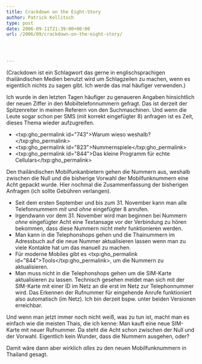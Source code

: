 ```yaml
---
title: Crackdown on the Eight-Story
author: Patrick Kollitsch
type: post
date: 2006-09-11T21:39:00+00:00
url: /2006/09/crackdown-on-the-eight-story/




---
```

(Crackdown ist ein Schlagwort das gerne in englischsprachigen thailändischen Medien benutzt wird um Schlagzeilen zu machen, wenn es eigentlich nichts zu sagen gibt. Ich werde das mal häufiger verwenden.)

Ich wurde in den letzten Tagen häufiger zu genaueren Angaben hinsichtlich der neuen Ziffer in den Mobiltelefonnummern gefragt. Das ist derzeit der Spitzenreiter in meinen Referern von den Suchmaschinen. Und wenn die Leute sogar schon per SMS (mit korrekt eingefügter 8) anfragen ist es Zeit, dieses Thema wieder aufzugreifen. 

  * <txp:gho_permalink id="743">Warum wieso weshalb?</txp:gho_permalink>
  * <txp:gho_permalink id="823">Nummernspiele</txp:gho_permalink>
  * <txp:gho_permalink id="844">Das kleine Programm für echte Cellulars</txp:gho_permalink>

Den thailändischen Mobilfunkanbietern gehen die Nummern aus, weshalb zwischen die Null und die bisherige Vorwahl der Mobilfunknummern eine Acht gepackt wurde. Hier nochmal die Zusammenfassung der bisherigen Anfragen (ich sollte Gebühren verlangen).

  * Seit dem ersten September und bis zum 31. November kann man alle Telefonnummern _mit_ und _ohne_ eingefügter 8 anrufen.
  * Irgendwann vor dem 31. November wird man beginnen bei Nummern _ohne_ eingefügter Acht eine Textansage vor der Verbindung zu hören bekommen, dass diese Nummern nicht mehr funktionieren werden.
  * Man kann in die Telephonshops gehen und die Thainummern im Adressbuch auf die neue Nummer aktualisieren lassen wenn man zu viele Kontakte hat um das manuell zu machen.
  * Für moderne Mobiles gibt es <txp:gho_permalink id="844">Tools</txp:gho_permalink>, um die Nummern zu aktualisieren.
  * Man muss nicht in die Telephonshops gehen um die SIM-Karte aktualisieren zu lassen. Technisch gesehen meldet man sich mit der SIM-Karte mit einer ID im Netz an die erst im Netz zur Telephonnummer wird. Das Erkennen der Rufnummer für eingehende Anrufe funktioniert also automatisch (im Netz). Ich bin derzeit bspw. unter beiden Versionen erreichbar.

Und wenn man jetzt immer noch nicht weiß, was zu tun ist, macht man es einfach wie die meisten Thais, die ich kenne: Man kauft eine neue SIM-Karte mit neuer Rufnummer. Da steht die Acht schon zwischen der Null und der Vorwahl. Eigentlich kein Wunder, dass die Nummern ausgehen, oder?

Damit wäre dann aber wirklich _alles_ zu den neuen Mobilfunknummern in Thailand gesagt.
